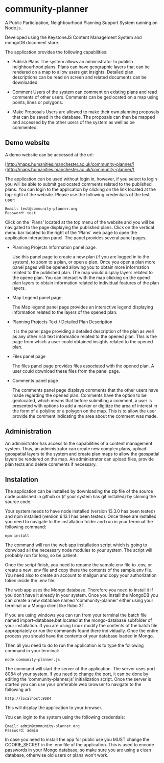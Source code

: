 # community-planner

A Public Participation, Neighbourhood Planning Support System running on Node.js.

Developed using the KeystoneJS Content Management System and mongoDB document store.

The application provides the following capabilities:

- Publish Plans
The system allows an administrator to publish neighbourhood plans. Plans can have geographic layers that can be rendered on a map to allow users get insights. Detailed plan descriptions can be read on screen and related documents can be downloaded.

- Comment
Users of the system can comment on existing plans and read comments of other users. Comments can be geolocated on a map using points, lines or polygons.

- Make Proposals
Users are allowed to make their own planning proposals that can be saved in the database. The proposals can then be mapped and accessed by the other users of the system as well as be commented.


## Demo website ##

A demo website can be accessed at the url:

[http://maps.humanities.manchester.ac.uk/community-planner/](http://maps.humanities.manchester.ac.uk/community-planner/)

The application can be used without login in, however, if you select to login you will be able to submit geolocated comments related to the published plans. You can login to the application by clicking on the link located at the top-right of the website. Please use the following credentials of the test user:

	Email: test@community-planner.org
	Password: test

Click on the 'Plans' located at the top menu of the website and you will be navigated to the page displaying the published plans. Click on the vertical menu bar located to the right of the 'Plans' web page to open the application interaction panel. The panel provides several panel pages.



- Planning Projects Information panel page.
	
	Use this panel page to create a new plan (if you are logged in to the system), to zoom to a plan, or open a plan. Once you open a plan more panel pages will be opened allowing you to obtain more information related to the published plan. The map would display layers related to the opene plan. You can interact with the map clicking on the opend plan layers to obtain information related to individual features of the plan layers.

- Map Legend panel page.
	
	The Map legend panel page provides an interactive legend displaying information related to the layers of the opened plan.

- Planning Projects Text / Detailed Plan Description
	
	It is the panel page providing a detailed description of the plan as well as any other rich text information related to the opened plan. This is the page from which a user could obtained insights related to the opened plan.

- Files panel page
	
	The files panel page provides files associated with the opened plan. A user could download these files from the panel page.

- Comments panel page
	
	The comments panel page displays comments that the other users have made regarding the opened plan. Comments have the option to be geolocated, which means that before submiting a comment, a user is presented with options to add a marker or digitize the area of interest in the form of a polyline or a polygon on the map. This is to allow the user provide the comment indicating the area about the comment was made.     


## Administration ##

An administrator has access to the capabilities of a content management system. Thus, an administrator can create new complex plans, upload geospatial layers to the system and create plan maps to allow the geospatial layers be rendered on the map. An administrator can upload files, provide plan texts and delete comments if necessary. 

## Instalation ##

The application can be installed by downloading the zip file of the source code published in github or (if your system has git installed) by cloning the source code.

Your system needs to have node installed (version 13.3.0 has been tested) and npm installed (version 6.13.1 has been tested). Once these are installed you need to navigate to the installation folder and run in your terminal the following command:

	npm install

The command will run the web app installation script which is going to donwload all the necessary node modules to your system. The script will probably run for long, so be patient.

Once the script finish, you need to rename the sample.env file to .env, or create a new .env file and copy there the contents of the sample.env file. You need also to create an account to mailgun and copy your authorization token inside the .env file.

The web app uses the Mongo database. Therefore you need to install it if you don't have it already in your system. Once you install the MongoDB you can create a new database named 'community-planner' either using your terminal or a Mongo client like Robo 3T.

If you are using windows you can run from your terminal the batch file named import-database.bat located at the mongo-database subfolder of your installation. If you are using Linux modify the contents of the batch file appropriately or run the commands found there individually. Once the entire process you should have the contents of your database loaded in Mongo.

Then all you need to do to run the application is to type the following command in your terminal:

	node community-planner.js

The command will start the server of the application. The server uses port 8084 of your system. If you need to change the port, it can be done by editing the 'community-planner.js' initialization script. Once the server is started you can use your preferable web browser to navigate to the following url:

	http://localhost:8084

This will display the application to your browser.

You can login to the system using the following credentials:

	Email: admin@community-planner.org
	Password: admin

In case you need to install the app for public use you MUST change the COOKIE_SECRET in the .env file of the application. This is used to encode passwords in your Mongo database, so make sure you are using a clean database, otherwise old users or plans won't work.















